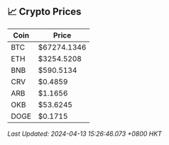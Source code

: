 ## 📈 Crypto Prices

| Coin | Price |
| ---- | ----- |
| BTC | $67274.1346 |
| ETH | $3254.5208 |
| BNB | $590.5134 |
| CRV | $0.4859 |
| ARB | $1.1656 |
| OKB | $53.6245 |
| DOGE | $0.1715 |

_Last Updated: 2024-04-13 15:26:46.073 +0800 HKT_